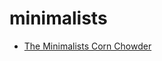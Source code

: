 # minimalists

 * [The Minimalists Corn Chowder](../index/t/the-minimalists-corn-chowder-358354.json)
